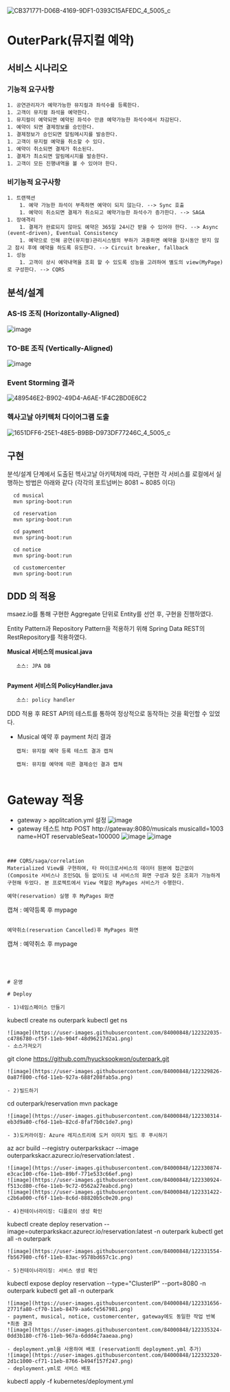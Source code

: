 
![CB371771-D06B-4169-9DF1-0393C15AFEDC_4_5005_c](https://user-images.githubusercontent.com/82069747/122333349-f7782680-cf72-11eb-919e-780b81f96e37.jpeg)




# OuterPark(뮤지컬 예약)

## 서비스 시나리오

### 기능적 요구사항
```
1. 공연관리자가 예약가능한 뮤지컬과 좌석수를 등록한다.
1. 고객이 뮤지컬 좌석을 예약한다.
1. 뮤지컬이 예약되면 예약된 좌석수 만큼 예약가능한 좌석수에서 차감된다.
1. 예약이 되면 결제정보를 승인한다.
1. 결제정보가 승인되면 알림메시지를 발송한다. 
1. 고객이 뮤지컬 예약을 취소할 수 있다. 
1. 예약이 취소되면 결제가 취소된다.
1. 결제가 최소되면 알림메시지를 발송한다.
1. 고객이 모든 진행내역을 볼 수 있어야 한다.
```

### 비기능적 요구사항
```
1. 트랜잭션
    1. 예약 가능한 좌석이 부족하면 예약이 되지 않는다. --> Sync 호출
    1. 예약이 취소되면 결제가 취소되고 예약가능한 좌석수가 증가한다. --> SAGA
1. 장애격리
    1. 결제가 완료되지 않아도 예약은 365일 24시간 받을 수 있어야 한다. --> Async (event-driven), Eventual Consistency
    1. 예약으로 인해 공연(뮤지컬)관리시스템의 부하가 과중하면 예약을 잠시동안 받지 않고 잠시 후에 예약을 하도록 유도한다. --> Circuit breaker, fallback
1. 성능
    1. 고객이 상시 예약내역을 조회 할 수 있도록 성능을 고려하여 별도의 view(MyPage)로 구성한다. --> CQRS
```



## 분석/설계

### AS-IS 조직 (Horizontally-Aligned)
  ![image](https://user-images.githubusercontent.com/82069747/122220242-1df27f00-ceeb-11eb-9810-6ba9a4a0d725.png)


### TO-BE 조직 (Vertically-Aligned)
  ![image](https://user-images.githubusercontent.com/82069747/122219980-e388e200-ceea-11eb-8bf0-658518de2f83.png)


### Event Storming 결과
![489546E2-B902-49D4-A6AE-1F4C2BD0E6C2](https://user-images.githubusercontent.com/82069747/122322611-b414bc80-cf60-11eb-8cf9-feba63327fcf.jpeg)


### 헥사고날 아키텍처 다이어그램 도출
![1651DFF6-25E1-48E5-B9BB-D973DF77246C_4_5005_c](https://user-images.githubusercontent.com/82069747/122388677-11356000-cfab-11eb-94e2-e61b44f2c300.jpeg)


## 구현
분석/설계 단계에서 도출된 헥사고날 아키텍처에 따라, 구현한 각 서비스를 로컬에서 실행하는 방법은 아래와 같다 (각각의 포트넘버는 8081 ~ 8085 이다)
```
  cd musical
  mvn spring-boot:run  
  
  cd reservation
  mvn spring-boot:run  

  cd payment
  mvn spring-boot:run

  cd notice
  mvn spring-boot:run 

  cd customercenter
  mvn spring-boot:run  

```

## DDD 의 적용
msaez.io를 통해 구현한 Aggregate 단위로 Entity를 선언 후, 구현을 진행하였다.

Entity Pattern과 Repository Pattern을 적용하기 위해 Spring Data REST의 RestRepository를 적용하였다.

**Musical 서비스의 musical.java**
```
   소스: JPA DB 
 
```

**Payment 서비스의 PolicyHandler.java**
```
   소스: policy handler 
```

DDD 적용 후 REST API의 테스트를 통하여 정상적으로 동작하는 것을 확인할 수 있었다.

- Musical 예약 후 payment 처리 결과
```
   캡쳐: 뮤지컬 예약 등록 테스트 결과 캡쳐
   
   캡쳐: 뮤지컬 예약에 따른 결제승인 결과 캡쳐
   
```


# Gateway 적용
- gateway > applitcation.yml 설정
![image](https://user-images.githubusercontent.com/84000848/122344337-a6236380-cf81-11eb-83d9-98f2311b4f6a.png)
- gateway 테스트
http POST http://gateway:8080/musicals musicalId=1003 name=HOT reservableSeat=100000 
![image](https://user-images.githubusercontent.com/84000848/122344967-4b3e3c00-cf82-11eb-8bb1-9cd21999a6d3.png)
![image](https://user-images.githubusercontent.com/84000848/122345044-601acf80-cf82-11eb-8b79-14a11fdd838e.png)


      
```


### CQRS/saga/correlation
Materialized View를 구현하여, 타 마이크로서비스의 데이터 원본에 접근없이(Composite 서비스나 조인SQL 등 없이)도 내 서비스의 화면 구성과 잦은 조회가 가능하게 구현해 두었다. 본 프로젝트에서 View 역할은 MyPages 서비스가 수행한다.

예약(reservation) 실행 후 MyPages 화면
```
 캡쳐 : 예약등록 후 mypage    
      
```

예약취소(reservation Cancelled)후 MyPages 화면
```
 캡쳐 : 예약취소 후 mypage   
      
```




# 운영

# Deploy

- 1)네임스페이스 만들기
```
kubectl create ns outerpark
kubectl get ns
```
![image](https://user-images.githubusercontent.com/84000848/122322035-c4786780-cf5f-11eb-904f-48d96217d2a1.png)
- 소스가져오기
```
git clone https://github.com/hyucksookwon/outerpark.git
```
![image](https://user-images.githubusercontent.com/84000848/122329826-0a87f800-cf6d-11eb-927a-688f208fab5a.png)

- 2)빌드하기
```
cd outerpark/reservation
mvn package
```
![image](https://user-images.githubusercontent.com/84000848/122330314-eb3d9a80-cf6d-11eb-82cd-8faf7b0c1de7.png)

- 3)도커라이징: Azure 레지스트리에 도커 이미지 빌드 후 푸시하기
```
az acr build --registry outerparkskacr --image outerparkskacr.azurecr.io/reservation:latest .
```
![image](https://user-images.githubusercontent.com/84000848/122330874-e3cac100-cf6e-11eb-89bf-771e533c66ef.png)
![image](https://user-images.githubusercontent.com/84000848/122330924-f513cd80-cf6e-11eb-9c72-0562a27eabcd.png)
![image](https://user-images.githubusercontent.com/84000848/122331422-c2b6a000-cf6f-11eb-8c6d-88820b5c0e20.png)

- 4)컨테이너라이징: 디플로이 생성 확인
```
kubectl create deploy reservation --image=outerparkskacr.azurecr.io/reservation:latest -n outerpark
kubectl get all -n outerpark
```
![image](https://user-images.githubusercontent.com/84000848/122331554-fb567980-cf6f-11eb-83ac-9578bd657c1c.png)

- 5)컨테이너라이징: 서비스 생성 확인
```
kubectl expose deploy reservation --type="ClusterIP" --port=8080 -n outerpark
kubectl get all -n outerpark
```
![image](https://user-images.githubusercontent.com/84000848/122331656-2771fa80-cf70-11eb-8479-aa6cfe567981.png)
- payment, musical, notice, customercenter, gateway에도 동일한 작업 반복
*최종 결과
![image](https://user-images.githubusercontent.com/84000848/122335324-0dd3b180-cf76-11eb-967a-6ddd4c7aaeaa.png)

- deployment.yml을 사용하여 배포 (reservation의 deployment.yml 추가)
![image](https://user-images.githubusercontent.com/84000848/122332320-2d1c1000-cf71-11eb-8766-b494f157f247.png)
- deployment.yml로 서비스 배포
```
kubectl apply -f kubernetes/deployment.yml
```
